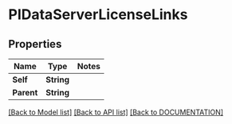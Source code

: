 # PIDataServerLicenseLinks

## Properties
Name | Type | Notes
------------ | ------------- | -------------
**Self** | **String**
**Parent** | **String**

[[Back to Model list]](../../DOCUMENTATION.md#documentation-for-models) [[Back to API list]](../../DOCUMENTATION.md#documentation-for-api-endpoints) [[Back to DOCUMENTATION]](../../DOCUMENTATION.md)
